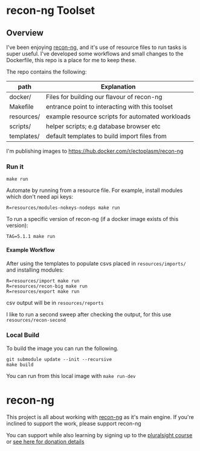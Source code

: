 # recon-ng Toolset

Overview
---

I've been enjoying [recon-ng](1), and it's use of resource files to run tasks is super useful. I've developed some workflows and small changes to the Dockerfile, this repo is a place for me to keep these.

The repo contains the following:

| path       | Explanation |
|---         |---|
| docker/    | Files for building our flavour of recon-ng |
| Makefile   | entrance point to interacting with this toolset |
| resources/ | example resource scripts for automated workloads |
| scripts/   | helper scripts; e.g database browser etc |
| templates/ | default templates to build import files from |

I'm publishing images to https://hub.docker.com/r/ectoplasm/recon-ng

### Run it

`make run`

Automate by running from a resource file. For example, install modules which don't need api keys:

`R=resources/modules-nokeys-nodeps make run`

To run a specific version of recon-ng (if a docker image exists of this version):

`TAG=5.1.1 make run`

#### Example Workflow

After using the templates to populate csvs placed in `resources/imports/` and installing modules:

```
R=resources/import make run
R=resources/recon-big make run
R=resources/export make run
```

csv output will be in `resources/reports`

I like to run a second sweep after checking the output, for this use `resources/recon-second`

### Local Build

To build the image you can run the following. 

```
git submodule update --init --recursive
make build
```

You can run from this local image with `make run-dev`

# recon-ng

This project is all about working with [recon-ng][1] as it's main engine.
If you're inclined to support the work, please support recon-ng

You can support while also learning by signing up to the [pluralsight course][2]
or [see here for donation details][3]


[1]: https://github.com/lanmaster53/recon-ng
[2]: https://www.pluralsight.com/courses/technical-information-gathering-recon-ng
[3]: https://github.com/lanmaster53/recon-ng/blob/master/README.md#donations

